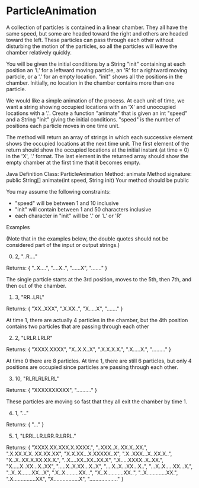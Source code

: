 # ParticleAnimation


A collection of particles is contained in a linear chamber. They all have the same speed, but some are headed toward the right and others are headed toward the left. These particles can pass through each other without disturbing the motion of the particles, so all the particles will leave the chamber relatively quickly.

You will be given the initial conditions by a String "init" containing at each position an 'L' for a leftward moving particle, an 'R' for a rightward moving particle, or a '.' for an empty location. "init" shows all the positions in the chamber. Initially, no location in the chamber contains more than one particle.

We would like a simple animation of the process. At each unit of time, we want a string showing occupied locations with an 'X' and unoccupied locations with a '.'.  Create a function "animate" that is given an int "speed" and a String "init" giving the initial conditions. "speed" is the number of positions each particle moves in one time unit.

The method will return an array of strings in which each successive element shows the occupied locations at the next time unit. The first element of the return should show the occupied locations at the initial instant (at time = 0) in the 'X', '.' format. The last element in the returned array should show the empty chamber at the first time that it becomes empty.

Java Definition
Class: ParticleAnimation
Method: animate
Method signature:
  public String[] animate(int speed, String init) Your method should be public

You may assume the following constraints:
- "speed" will be between 1 and 10 inclusive
- "init" will contain between 1 and 50 characters inclusive
- each character in "init" will be '.' or 'L' or 'R'


Examples

(Note that in the examples below, the double quotes should not be considered part of the input or output strings.)

0)  2,  "..R...."

Returns:
{
  "..X....",
  "....X..",
  "......X",
  "......." }

The single particle starts at the 3rd position, moves to the 5th, then 7th, and then out of the chamber.

1)   3,  "RR..LRL"

Returns:
{
  "XX..XXX",
  ".X.XX..",
  "X.....X",
  "......." }

At time 1, there are actually 4 particles in the chamber, but the 4th position contains two particles that are passing through each other


2)  2,  "LRLR.LRLR"

Returns:
{
  "XXXX.XXXX",
  "X..X.X..X",
  ".X.X.X.X.",
  ".X.....X.",
  "........." }

At time 0 there are 8 particles. At time 1, there are still 6 particles, but only 4 positions are occupied since particles are passing through each other.


3)  10,  "RLRLRLRLRL"

Returns:
{
"XXXXXXXXXX",
  ".........." }

These particles are moving so fast that they all exit the chamber by time 1.


4)  1,  "..."

Returns:
{
  "..." }


5)  1,  "LRRL.LR.LRR.R.LRRL."

Returns:
{
  "XXXX.XX.XXX.X.XXXX.",
  "..XXX..X..XX.X..XX.",
  ".X.XX.X.X..XX.XX.XX",
  "X.X.XX...X.XXXXX..X",
  ".X..XXX...X..XX.X..",
  "X..X..XX.X.XX.XX.X.",
  "..X....XX..XX..XX.X",
  ".X.....XXXX..X..XX.",
  "X.....X..XX...X..XX",
  ".....X..X.XX...X..X",
  "....X..X...XX...X..",
  "...X..X.....XX...X.",
  "..X..X.......XX...X",
  ".X..X.........XX...",
  "X..X...........XX..",
  "..X.............XX.",
  ".X...............XX",
  "X.................X",
  "..................." }
